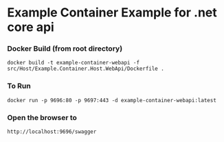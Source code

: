 # Example Container Example for .net core api


### Docker Build (from root directory)

```
docker build -t example-container-webapi -f src/Host/Example.Container.Host.WebApi/Dockerfile .
```

### To Run 
```
docker run -p 9696:80 -p 9697:443 -d example-container-webapi:latest
```

### Open the browser to
```
http://localhost:9696/swagger
```
